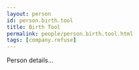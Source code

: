 ```yaml
---
layout: person
id: person.birth.tool
title: Birth Tool
permalink: people/person.birth.tool.html
tags: [company.refuse]
---
```


Person details...